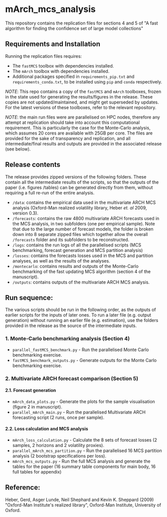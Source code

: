 # mArch_mcs_analysis

This repository contains the replication files for sections 4 and 5 of "A fast algorithm for finding the confidence set of large model collections"

## Requirements and Installation

Running the replication files requires:
- The `fastMCS` toolbox with dependencies installed.
- The `mArch` toolbox with dependencies installed.
- Additional packages specified in `requirements_pip.txt` and `requirements_conda.txt`, to be installed using `pip` and `conda` respectively.

*NOTE*: This repo contains a copy of the `fastMCS` and `mArch` toolboxes, frozen in the state used for generating the results/figures in the release. These copies are not updated/maintained, and might get superseded by updates. For the latest versions of these toolboxes, refer to the relevant repository.

*NOTE*: the main run files were are parallelised on HPC nodes, therefore any attempt at replication should take into account this computational requirement. This is particularly the case for the Monte-Carlo analysis, which assumes 20 cores are available with 25GB per core. The files are provided for the sake of transparency and replication, and all intermediate/final results and outputs are provided in the associated release (see below).

## Release contents

The release provides zipped versions of the following folders. These contain all the intermediate results of the scripts, so that the outputs of the paper (i.e. figures /tables) can be generated directly from them, without requiring a full re-run of the entire analysis.

- `/data`: contains the empirical data used in the multivariate ARCH MCS analysis (Oxford-Man realized volatility library, Heber *et. al* 2009, version 0.3).
- `/forecasts`: contains the raw 4800 multivariate ARCH forecasts used in the MCS analysis, in two subfolders (one per empirical sample). Note that due to the large number of forecast models, the folder is broken down into 8 separate zipped files which together allow the overall `/forecasts` folder and its subfolders to be reconstructed.
- `/logs`: contains the run logs of all the parallelised scripts (MCS benchmarking, forecast generation and MCS partition analysis)
- `/losses`: contains the forecasts losses used in the MCS and partition analyses, as well as the results of the analyses.
- `/montecarlo`: contains results and outputs of the Monte-Carlo benchmarking of the fast updating MCS algorithm (section 4 of the manuscript).
- `/outputs`: contains outputs of the multivariate ARCH MCS analysis.

## Run sequence:

The various scripts should be run in the following order, as the outputs of earlier scripts for the inputs of later ones. To run a later file (e.g. output generation) without running an earlier file (e.g. estimation), use the folders provided in the release as the source of the intermediate inputs.

### 1. Monte-Carlo benchmarking analysis (Section 4)

- `parallel_fastMCS_benchmark.py` - Run the parallelised Monte Carlo benchmarking exercise.
- `fastMCS_benchmark_outputs.py` - Generate outputs for the Monte Carlo benchmarking exercise.

### 2. Multivariate ARCH forecast comparison (Section 5)

#### 2.1. Forecast generation

- `mArch_data_plots.py` - Generate the plots for the sample visualisation (figure 2 in manuscript).
- `parallel_mArch_main.py` - Run the parallelised Multivariate ARCH forecasting script (2 runs, once per sample).

#### 2.2. Loss calculation and MCS analysis

- `mArch_loss_calculation.py` - Calculate the 8 sets of forecast losses (2 samples, 2 horizons and 2 volatility proxies).
- `parallel_mArch_mcs_partition.py` - Run the parallelised 16 MCS partition analysis (2 bootstrap specifications per loss).
- `mArch_mcs_outputs.py` - Run the full MCS analysis and generate the tables for the paper (16 summary table components for main body, 16 full tables for appendix)

## Reference:

Heber, Gerd, Asger Lunde, Neil Shephard and Kevin K. Sheppard (2009) "Oxford-Man Institute's realized library", Oxford-Man Institute, University of Oxford.
